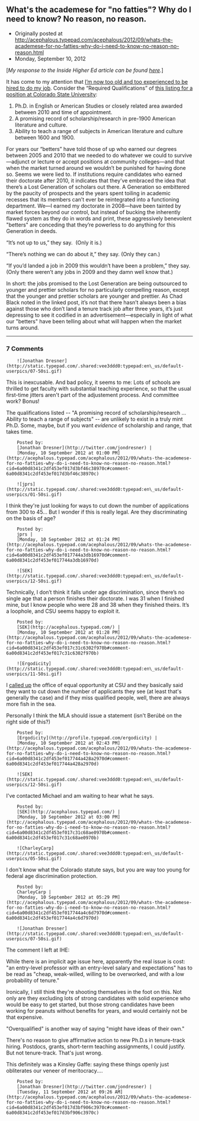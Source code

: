 ## What's the academese for "no fatties"? Why do I need to know? No reason, no reason.

 * Originally posted at http://acephalous.typepad.com/acephalous/2012/09/whats-the-academese-for-no-fatties-why-do-i-need-to-know-no-reason-no-reason.html
 * Monday, September 10, 2012



[_My response to the Inside Higher Ed article can be found [here](http://acephalous.typepad.com/acephalous/2012/09/-we-were-told-to-ride-out-the-storm-but-it-seems-we-were-lied-to-.html)._]

It has come to my attention that [I’m now too old and too experienced to be hired to do my job](http://parezcoydigo.wordpress.com/2012/09/10/old-phds-need-not-apply/). Consider the “Required Qualifications” of [this listing for a position at Colorado State University](http://chronicle.com/jobs/0000742727-01):

1.   Ph.D. in English or American Studies or closely related area awarded between 2010 and time of appointment.
2.  A promising record of scholarship/research in pre-1900 American literature and culture.
3.  Ability to teach a range of subjects in American literature and culture between 1600 and 1900.

For years our “betters” have told those of up who earned our degrees 
between 2005 and 2010 that we needed to do whatever we could to 
survive—adjunct or lecture or accept positions at community colleges—and
 that when the market turned around we wouldn’t be punished for having 
done so. Seems we were lied to. If institutions require candidates who 
earned their doctorate after 2010, it indicates that they’ve embraced 
the idea that there’s a Lost Generation of scholars out there. A 
Generation so embittered by the paucity of prospects and the years spent
 toiling in academic recesses that its members can’t ever be 
reintegrated into a functioning department. We—I earned my doctorate in 
2008—have been tainted by market forces beyond our control, but instead
 of bucking the inherently flawed system as they do in words and print, 
these aggressively benevolent "betters" are conceding that they’re 
powerless to do anything for this Generation in deeds.

“It’s not up to us,” they say.  (Only it is.)

“There’s nothing we can do about it,” they say. (Only they can.)

“If you’d landed a job in 2009 this wouldn’t have been a problem,” 
they say. (Only there weren’t any jobs in 2009 and they damn well know 
that.)

In short: the jobs promised to the Lost Generation are being 
outsourced to younger and prettier scholars for no particularly 
compelling reason, except that the younger and prettier scholars are 
younger and prettier. As Chad Black noted in the linked post, it’s not 
that there hasn’t always been a bias against those who don’t land a 
tenure track job after three years, it’s just depressing to see it 
codified in an advertisement—especially in light of what our "betters" 
have been telling about what will happen when the market turns around.

		

* * *

### 7 Comments 

		

                
[]()

	

		![Jonathan Dresner](http://static.typepad.com/.shared:vee3ddd0:typepad:en\_us/default-userpics/07-50si.gif)
	

	

		

This is inexcusable. And bad policy, it seems to me: Lots of schools are thrilled to get faculty with substantial teaching experience, so that the usual first-time jitters aren't part of the adjustement process. And committee work? Bonus! 

The qualifications listed -- "A promising record of scholarship/research ... Ability to teach a range of subjects" -- are unlikely to exist in a truly mint Ph.D. Some, maybe, but if you want _evidence_ of scholarship and range, that takes time.

	

		Posted by:
		[Jonathan Dresner](http://twitter.com/jondresner) |
		[Monday, 10 September 2012 at 01:00 PM](http://acephalous.typepad.com/acephalous/2012/09/whats-the-academese-for-no-fatties-why-do-i-need-to-know-no-reason-no-reason.html?cid=6a00d8341c2df453ef017d3bf46c38970c#comment-6a00d8341c2df453ef017d3bf46c38970c)

[]()

	

		![jprs](http://static.typepad.com/.shared:vee3ddd0:typepad:en\_us/default-userpics/01-50si.gif)
	

	

		

I think they're just looking for ways to cut down the number of applications from 300 to 45... But I wonder if this is really legal. Are they discriminating on the basis of age?

	

		Posted by:
		jprs |
		[Monday, 10 September 2012 at 01:24 PM](http://acephalous.typepad.com/acephalous/2012/09/whats-the-academese-for-no-fatties-why-do-i-need-to-know-no-reason-no-reason.html?cid=6a00d8341c2df453ef017744a3db16970d#comment-6a00d8341c2df453ef017744a3db16970d)

[]()

	

		![SEK](http://static.typepad.com/.shared:vee3ddd0:typepad:en\_us/default-userpics/12-50si.gif)
	

	

		

Technically, I don’t think it falls under age discrimination, since there’s no single age that a person finishes their doctorate. I was 31 when I finished mine, but I know people who were 28 and 38 when they finished theirs. It’s a loophole, and CSU seems happy to exploit it.

	

		Posted by:
		[SEK](http://acephalous.typepad.com/) |
		[Monday, 10 September 2012 at 01:28 PM](http://acephalous.typepad.com/acephalous/2012/09/whats-the-academese-for-no-fatties-why-do-i-need-to-know-no-reason-no-reason.html?cid=6a00d8341c2df453ef017c31c6302f970b#comment-6a00d8341c2df453ef017c31c6302f970b)

[]()

	

		![Ergodicity](http://static.typepad.com/.shared:vee3ddd0:typepad:en\_us/default-userpics/11-50si.gif)
	

	

		

I [called up](http://ergodicity.net/2012/09/10/what-we-want-are-young-fresh-faces/) the office of equal opportunity at CSU and they basically said they want to cut down the number of applicants they see (at least that's generally the case) and if they miss qualified people, well, there are always more fish in the sea.

Personally I think the MLA should issue a statement (isn't Berúbé on the right side of this?)

	

		Posted by:
		[Ergodicity](http://profile.typepad.com/ergodicity) |
		[Monday, 10 September 2012 at 02:43 PM](http://acephalous.typepad.com/acephalous/2012/09/whats-the-academese-for-no-fatties-why-do-i-need-to-know-no-reason-no-reason.html?cid=6a00d8341c2df453ef017744a428a2970d#comment-6a00d8341c2df453ef017744a428a2970d)

[]()

	

		![SEK](http://static.typepad.com/.shared:vee3ddd0:typepad:en\_us/default-userpics/12-50si.gif)
	

	

		

I've contacted Michael and am waiting to hear what he says.

	

		Posted by:
		[SEK](http://acephalous.typepad.com/) |
		[Monday, 10 September 2012 at 03:00 PM](http://acephalous.typepad.com/acephalous/2012/09/whats-the-academese-for-no-fatties-why-do-i-need-to-know-no-reason-no-reason.html?cid=6a00d8341c2df453ef017c31c68ae0970b#comment-6a00d8341c2df453ef017c31c68ae0970b)

[]()

	

		![CharleyCarp](http://static.typepad.com/.shared:vee3ddd0:typepad:en\_us/default-userpics/05-50si.gif)
	

	

		

I don't know what the Colorado statute says, but you are way too young for federal age discrimination protection.

	

		Posted by:
		CharleyCarp |
		[Monday, 10 September 2012 at 05:29 PM](http://acephalous.typepad.com/acephalous/2012/09/whats-the-academese-for-no-fatties-why-do-i-need-to-know-no-reason-no-reason.html?cid=6a00d8341c2df453ef017744a4c6d7970d#comment-6a00d8341c2df453ef017744a4c6d7970d)

[]()

	

		![Jonathan Dresner](http://static.typepad.com/.shared:vee3ddd0:typepad:en\_us/default-userpics/07-50si.gif)
	

	

		

The comment I left at IHE:  

While there is an implicit age issue here, apparently the real issue is cost: "an entry-level professor with an entry-level salary and expectations" has to be read as "cheap, weak-willed, willing to be overworked, and with a low probability of tenure."

Ironically, I still think they're shooting themselves in the foot on this. Not only are they excluding lots of strong candidates with solid experience who would be easy to get started, but those strong candidates have been working for peanuts without benefits for years, and would certainly not be that expensive.

"Overqualified" is another way of saying "might have ideas of their own."

There's no reason to give affirmative action to new Ph.D.s in tenure-track hiring. Postdocs, grants, short-term teaching assignments, I could justify. But not tenure-track. That's just wrong.  

This definitely was a Kinsley Gaffe: saying these things openly just obliterates our veneer of meritocracy....

	

		Posted by:
		[Jonathan Dresner](http://twitter.com/jondresner) |
		[Tuesday, 11 September 2012 at 09:26 AM](http://acephalous.typepad.com/acephalous/2012/09/whats-the-academese-for-no-fatties-why-do-i-need-to-know-no-reason-no-reason.html?cid=6a00d8341c2df453ef017d3bf906c3970c#comment-6a00d8341c2df453ef017d3bf906c3970c)

		

        